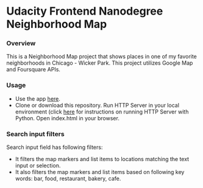 Udacity Frontend Nanodegree Neighborhood Map
=========================================
### **Overview**
This is a Neighborhood Map project that shows places in one of my favorite neighborhoods in Chicago - Wicker Park. This project utilizes Google Map and Foursquare APIs.

### **Usage**
- Use the app [here](https://wioletag.github.io/frontend-nanodegree-neighborhood-map/index.html).
- Clone or download this repository. Run HTTP Server in your local environment (click [here](http://www.linuxjournal.com/content/tech-tip-really-simple-http-server-python) for instructions on running HTTP Server with Python. Open index.html in your browser.

### **Search input filters**
Search input field has following filters:
- It filters the map markers and list items to locations matching the text input or selection.
- It also filters the map markers and list items based on following key words: bar, food, restaurant, bakery, cafe.
